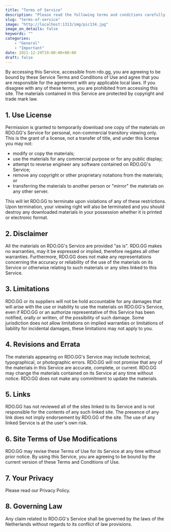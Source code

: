 ```yaml
---
title: "Terms of Service"
description: "Please read the following terms and conditions carefully before using this website and service(s)."
slug: "terms-of-service"
image: "http://localhost:1313/img/pic134.jpg"
image_on_details: false
keywords: ""
categories: 
    - "General"
    - "Important"
date: 2021-12-29T19:00:00+00:00
draft: false
---
```


By accessing this Service, accessible from rdo.gg, you are agreeing to be bound by these Service Terms and Conditions of Use and agree that you are responsible for the agreement with any applicable local laws. If you disagree with any of these terms, you are prohibited from accessing this site. The materials contained in this Service are protected by copyright and trade mark law.

## 1. Use License
Permission is granted to temporarily download one copy of the materials on RDO.GG's Service for personal, non-commercial transitory viewing only. This is the grant of a license, not a transfer of title, and under this license you may not:
- modify or copy the materials;
- use the materials for any commercial purpose or for any public display;
- attempt to reverse engineer any software contained on RDO.GG's Service;
- remove any copyright or other proprietary notations from the materials; or
- transferring the materials to another person or "mirror" the materials on any other server.

This will let RDO.GG to terminate upon violations of any of these restrictions. Upon termination, your viewing right will also be terminated and you should destroy any downloaded materials in your possession whether it is printed or electronic format.

## 2. Disclaimer
All the materials on RDO.GG's Service are provided "as is". RDO.GG makes no warranties, may it be expressed or implied, therefore negates all other warranties. Furthermore, RDO.GG does not make any representations concerning the accuracy or reliability of the use of the materials on its Service or otherwise relating to such materials or any sites linked to this Service.

## 3. Limitations
RDO.GG or its suppliers will not be hold accountable for any damages that will arise with the use or inability to use the materials on RDO.GG's Service, even if RDO.GG or an authorize representative of this Service has been notified, orally or written, of the possibility of such damage. Some jurisdiction does not allow limitations on implied warranties or limitations of liability for incidental damages, these limitations may not apply to you.

## 4. Revisions and Errata
The materials appearing on RDO.GG's Service may include technical, typographical, or photographic errors. RDO.GG will not promise that any of the materials in this Service are accurate, complete, or current. RDO.GG may change the materials contained on its Service at any time without notice. RDO.GG does not make any commitment to update the materials.

## 5. Links
RDO.GG has not reviewed all of the sites linked to its Service and is not responsible for the contents of any such linked site. The presence of any link does not imply endorsement by RDO.GG of the site. The use of any linked Service is at the user's own risk.

## 6. Site Terms of Use Modifications
RDO.GG may revise these Terms of Use for its Service at any time without prior notice. By using this Service, you are agreeing to be bound by the current version of these Terms and Conditions of Use.

## 7. Your Privacy
Please read our Privacy Policy.

## 8. Governing Law
Any claim related to RDO.GG's Service shall be governed by the laws of the Netherlands without regards to its conflict of law provisions.